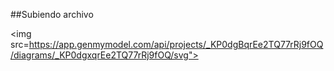 ##Subiendo archivo

<img src=https://app.genmymodel.com/api/projects/_KP0dgBqrEe2TQ77rRj9fOQ/diagrams/_KP0dgxqrEe2TQ77rRj9fOQ/svg">
